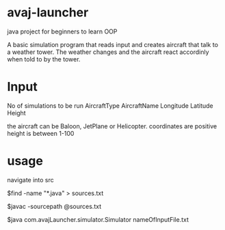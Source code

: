 # avaj-launcher
java project for beginners to learn OOP

A basic simulation program that reads input and creates aircraft that talk to a weather tower. The weather changes and the aircraft react accordinly when told to by the tower.

# Input
No of simulations to be run
AircraftType AircraftName Longitude Latitude Height

the aircraft can be Baloon, JetPlane or Helicopter.
coordinates are positive
height is between 1-100

# usage
navigate into src

$find -name "*.java" > sources.txt

$javac -sourcepath @sources.txt

$java com.avajLauncher.simulator.Simulator nameOfInputFile.txt
